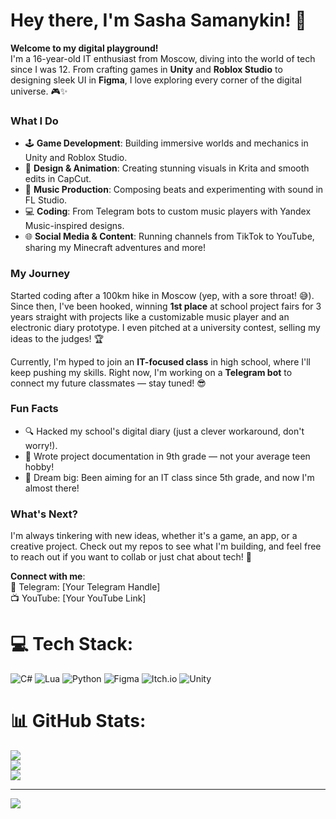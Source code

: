 # Hey there, I'm Sasha Samanykin! 🚀

**Welcome to my digital playground!**  
I'm a 16-year-old IT enthusiast from Moscow, diving into the world of tech since I was 12. From crafting games in **Unity** and **Roblox Studio** to designing sleek UI in **Figma**, I love exploring every corner of the digital universe. 🎮✨

### What I Do
- 🕹️ **Game Development**: Building immersive worlds and mechanics in Unity and Roblox Studio.  
- 🎨 **Design & Animation**: Creating stunning visuals in Krita and smooth edits in CapCut.  
- 🎵 **Music Production**: Composing beats and experimenting with sound in FL Studio.  
- 💻 **Coding**: From Telegram bots to custom music players with Yandex Music-inspired designs.  
- 🌐 **Social Media & Content**: Running channels from TikTok to YouTube, sharing my Minecraft adventures and more!  

### My Journey
Started coding after a 100km hike in Moscow (yep, with a sore throat! 😅). Since then, I've been hooked, winning **1st place** at school project fairs for 3 years straight with projects like a customizable music player and an electronic diary prototype. I even pitched at a university contest, selling my ideas to the judges! 🏆  

Currently, I'm hyped to join an **IT-focused class** in high school, where I'll keep pushing my skills. Right now, I'm working on a **Telegram bot** to connect my future classmates — stay tuned! 😎

### Fun Facts
- 🔍 Hacked my school's digital diary (just a clever workaround, don't worry!).  
- 📝 Wrote project documentation in 9th grade — not your average teen hobby!  
- 🎯 Dream big: Been aiming for an IT class since 5th grade, and now I'm almost there!  

### What's Next?
I'm always tinkering with new ideas, whether it's a game, an app, or a creative project. Check out my repos to see what I'm building, and feel free to reach out if you want to collab or just chat about tech! 🚧  

**Connect with me**:  
📩 Telegram: [Your Telegram Handle]  
📺 YouTube: [Your YouTube Link]  

# 💻 Tech Stack:
![C#](https://img.shields.io/badge/c%23-%23239120.svg?style=for-the-badge&logo=csharp&logoColor=white) ![Lua](https://img.shields.io/badge/lua-%232C2D72.svg?style=for-the-badge&logo=lua&logoColor=white) ![Python](https://img.shields.io/badge/python-3670A0?style=for-the-badge&logo=python&logoColor=ffdd54) ![Figma](https://img.shields.io/badge/figma-%23F24E1E.svg?style=for-the-badge&logo=figma&logoColor=white) ![Itch.io](https://img.shields.io/badge/Itch-%23FF0B34.svg?style=for-the-badge&logo=Itch.io&logoColor=white) ![Unity](https://img.shields.io/badge/unity-%23000000.svg?style=for-the-badge&logo=unity&logoColor=white)
# 📊 GitHub Stats:
![](https://github-readme-stats.vercel.app/api?username=Alexsam1075&theme=dark&hide_border=false&include_all_commits=false&count_private=false)<br/>
![](https://nirzak-streak-stats.vercel.app/?user=Alexsam1075&theme=dark&hide_border=false)<br/>
![](https://github-readme-stats.vercel.app/api/top-langs/?username=Alexsam1075&theme=dark&hide_border=false&include_all_commits=false&count_private=false&layout=compact)

---
[![](https://visitcount.itsvg.in/api?id=Alexsam1075&icon=0&color=0)](https://visitcount.itsvg.in)

<!-- Proudly created with GPRM ( https://gprm.itsvg.in ) -->
